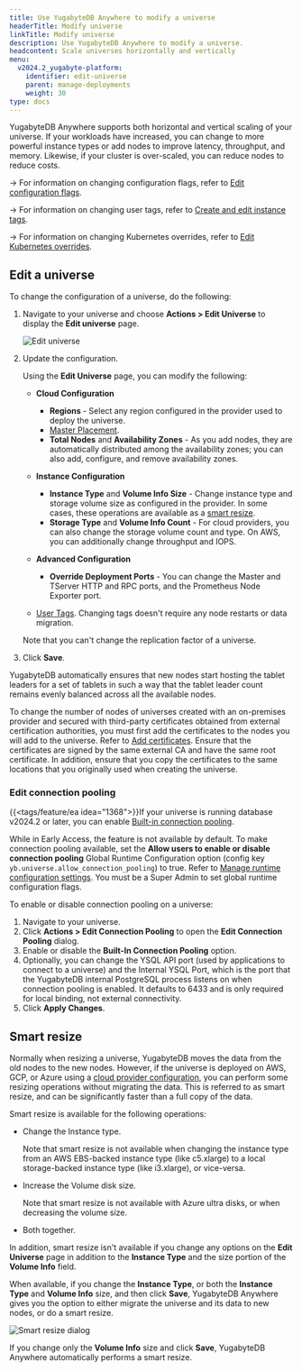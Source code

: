 ```yaml
---
title: Use YugabyteDB Anywhere to modify a universe
headerTitle: Modify universe
linkTitle: Modify universe
description: Use YugabyteDB Anywhere to modify a universe.
headcontent: Scale universes horizontally and vertically
menu:
  v2024.2_yugabyte-platform:
    identifier: edit-universe
    parent: manage-deployments
    weight: 30
type: docs
---
```


YugabyteDB Anywhere supports both horizontal and vertical scaling of your universe. If your workloads have increased, you can change to more powerful instance types or add nodes to improve latency, throughput, and memory. Likewise, if your cluster is over-scaled, you can reduce nodes to reduce costs.

-> For information on changing configuration flags, refer to [Edit configuration flags](../edit-config-flags/).

-> For information on changing user tags, refer to [Create and edit instance tags](../instance-tags/).

-> For information on changing Kubernetes overrides, refer to [Edit Kubernetes overrides](../edit-helm-overrides/).

## Edit a universe

To change the configuration of a universe, do the following:

1. Navigate to your universe and choose **Actions > Edit Universe** to display the **Edit universe** page.

    ![Edit universe](/images/ee/edit-univ-220.png)

1. Update the configuration.

    Using the **Edit Universe** page, you can modify the following:

    - **Cloud Configuration**
        - **Regions** - Select any region configured in the provider used to deploy the universe.
        - [Master Placement](../../create-deployments/dedicated-master/).
        - **Total Nodes** and **Availability Zones** - As you add nodes, they are automatically distributed among the availability zones; you can also add, configure, and remove availability zones.
    - **Instance Configuration**
        - **Instance Type** and **Volume Info Size** - Change instance type and storage volume size as configured in the provider. In some cases, these operations are available as a [smart resize](#smart-resize).
        - **Storage Type** and **Volume Info Count** - For cloud providers, you can also change the storage volume count and type. On AWS, you can additionally change throughput and IOPS.
    - **Advanced Configuration**
        - **Override Deployment Ports** - You can change the Master and TServer HTTP and RPC ports, and the Prometheus Node Exporter port.

    - [User Tags](../instance-tags/). Changing tags doesn't require any node restarts or data migration.

    Note that you can't change the replication factor of a universe.

1. Click **Save**.

YugabyteDB automatically ensures that new nodes start hosting the tablet leaders for a set of tablets in such a way that the tablet leader count remains evenly balanced across all the available nodes.

To change the number of nodes of universes created with an on-premises provider and secured with third-party certificates obtained from external certification authorities, you must first add the certificates to the nodes you will add to the universe. Refer to [Add certificates](../../security/enable-encryption-in-transit/add-certificate-ca/). Ensure that the certificates are signed by the same external CA and have the same root certificate. In addition, ensure that you copy the certificates to the same locations that you originally used when creating the universe.

### Edit connection pooling

{{<tags/feature/ea idea="1368">}}If your universe is running database v2024.2 or later, you can enable [Built-in connection pooling](../../../explore/going-beyond-sql/connection-mgr-ysql/).

While in Early Access, the feature is not available by default. To make connection pooling available, set the **Allow users to enable or disable connection pooling** Global Runtime Configuration option (config key `yb.universe.allow_connection_pooling`) to true. Refer to [Manage runtime configuration settings](../../administer-yugabyte-platform/manage-runtime-config/). You must be a Super Admin to set global runtime configuration flags.

To enable or disable connection pooling on a universe:

1. Navigate to your universe.
1. Click **Actions > Edit Connection Pooling** to open the **Edit Connection Pooling** dialog.
1. Enable or disable the **Built-In Connection Pooling** option.
1. Optionally, you can change the YSQL API port (used by applications to connect to a universe) and the Internal YSQL Port, which is the port that the YugabyteDB internal PostgreSQL process listens on when connection pooling is enabled. It defaults to 6433 and is only required for local binding, not external connectivity.
1. Click **Apply Changes**.

## Smart resize

Normally when resizing a universe, YugabyteDB moves the data from the old nodes to the new nodes. However, if the universe is deployed on AWS, GCP, or Azure using a [cloud provider configuration](../../configure-yugabyte-platform/aws/), you can perform some resizing operations without migrating the data. This is referred to as smart resize, and can be significantly faster than a full copy of the data.

Smart resize is available for the following operations:

- Change the Instance type.

    Note that smart resize is not available when changing the instance type from an AWS EBS-backed instance type (like c5.xlarge) to a local storage-backed instance type (like i3.xlarge), or vice-versa.

- Increase the Volume disk size.

    Note that smart resize is not available with Azure ultra disks, or when decreasing the volume size.

- Both together.

In addition, smart resize isn't available if you change any options on the **Edit Universe** page in addition to the **Instance Type** and the size portion of the **Volume Info** field.

When available, if you change the **Instance Type**, or both the **Instance Type** and **Volume Info** size, and then click **Save**, YugabyteDB Anywhere gives you the option to either migrate the universe and its data to new nodes, or do a smart resize.

![Smart resize dialog](/images/ee/edit-univ-2.png)

If you change only the **Volume Info** size and click **Save**, YugabyteDB Anywhere automatically performs a smart resize.
